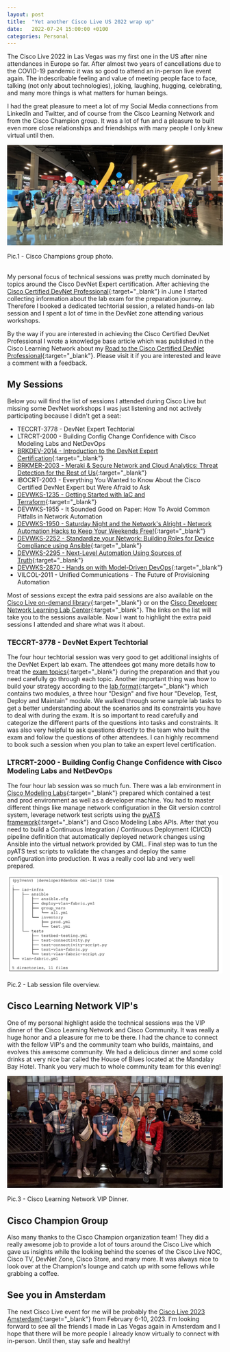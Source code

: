 ```yaml
---
layout: post
title:  "Yet another Cisco Live US 2022 wrap up"
date:   2022-07-24 15:00:00 +0100
categories: Personal
---
```


The Cisco Live 2022 in Las Vegas was my first one in the US after nine attendances in Europe so far. After almost two years of cancellations due to the COVID-19 pandemic it was so good to attend an in-person live event again. The indescribable feeling and value of meeting people face to face, talking (not only about technologies), joking, laughing, hugging, celebrating, and many more things is what matters for human beings. 

I had the great pleasure to meet a lot of my Social Media connections from LinkedIn and Twitter, and of course from the Cisco Learning Network and from the Cisco Champion group. It was a lot of fun and a pleasure to built even more close relationships and friendships with many people I only knew virtual until then.

<img src="/images/clus22_champions.jpg"
    alt="Cisco Champions"
    style="left; margin-right: 10px;" />
<figcaption>Pic.1 - Cisco Champions group photo.</figcaption><br>

My personal focus of technical sessions was pretty much dominated by topics around the Cisco DevNet Expert certification. After achieving the [Cisco Certified DevNet Professional](https://learningnetwork.cisco.com/s/devnet-professional){:target="_blank"} in June I started collecting information about the lab exam for the preparation journey. Therefore I booked a dedicated techtorial session, a related hands-on lab session and I spent a lot of time in the DevNet zone attending various workshops. 

By the way if you are interested in achieving the Cisco Certified DevNet Professional I wrote a knowledge base article which was published in the Cisco Learning Network about my [Road to the Cisco Certified DevNet Professional](https://learningnetwork.cisco.com/s/article/Road-to-the-Cisco-DevNet-Professional){:target="_blank"}. Please visit it if you are interested and leave a comment with a feedback.  

## My Sessions

Below you will find the list of sessions I attended during Cisco Live but missing some DevNet workshops I was just listening and not actively participating because I didn't get a seat:

- TECCRT-3778 - DevNet Expert Techtorial
- LTRCRT-2000 - Building Config Change Confidence with Cisco Modeling Labs and NetDevOps
- [BRKDEV-2014 - Introduction to the DevNet Expert Certification](https://www.ciscolive.com/on-demand/on-demand-library.html?search.event=1654953906132001zSK6&zid=pp&search=BRKDEV-2014#/session/1655424183286001Qsgv){:target="_blank"}
- [BRKMER-2003 - Meraki & Secure Network and Cloud Analytics: Threat Detection for the Rest of Us](https://www.ciscolive.com/on-demand/on-demand-library.html?search.event=1654953906132001zSK6&zid=pp&search=BRKMER-2003#/session/1655424211189001Q2Rl){:target="_blank"}
- IBOCRT-2003 - Everything You Wanted to Know About the Cisco Certified DevNet Expert but Were Afraid to Ask 
- [DEVWKS-1235 - Getting Started with IaC and Terraform](https://developer.cisco.com/learning/labs/devwks-1235/introduction/){:target="_blank"}
- DEVWKS-1955 - It Sounded Good on Paper: How To Avoid Common Pitfalls in Network Automation 
- [DEVWKS-1950 - Saturday Night and the Network's Alright - Network Automation Hacks to Keep Your Weekends Free!](https://developer.cisco.com/learning/labs/devwks-1950/introduction/){:target="_blank"}
- [DEVWKS-2252 - Standardize your Network: Building Roles for Device Compliance using Ansible](https://developer.cisco.com/learning/labs/devwks-2252/introduction/){:target="_blank"}
- [DEVWKS-2295 - Next-Level Automation Using Sources of Truth](https://developer.cisco.com/learning/labs/devwks-2295/introduction/){:target="_blank"}
- [DEVWKS-2870 - Hands on with Model-Driven DevOps](https://developer.cisco.com/learning/labs/devwks-2870/introduction/){:target="_blank"}
- VILCOL-2011 - Unified Communications - The Future of Provisioning Automation

Most of sessions except the extra paid sessions are also available on the [Cisco Live on-demand library](https://www.ciscolive.com/on-demand/on-demand-library.html?search.event=1654953906132001zSK6&zid=pp&search=#/){:target="_blank"} or on the [Cisco Developer Network Learning Lab Center](https://developer.cisco.com/learning/){:target="_blank"}. The links on the list will take you to the sessions available. Now I want to highlight the extra paid sessions I attended and share what was it about.

### TECCRT-3778 - DevNet Expert Techtorial

The four hour techtorial session was very good to get additional insights of the DevNet Expert lab exam. The attendees got many more details how to treat the [exam topics](https://learningnetwork.cisco.com/s/devnet-expert-exam-topics-lab){:target="_blank"} during the preparation and that you need carefully go through each topic. Another important thing was how to build your strategy according to the [lab format](https://learningnetwork.cisco.com/s/article/devnet-expert-lab-exam-format){:target="_blank"} which contains two modules, a three hour "Design" and five hour "Develop, Test, Deploy and Maintain" module. We walked through some sample lab tasks to get a better understanding about the scenarios and its constraints you have to deal with during the exam. It is so important to read carefully and categorize the different parts of the questions into tasks and constraints. It was also very helpful to ask questions directly to the team who built the exam and follow the questions of other attendees. I can highly recommend to book such a session when you plan to take an expert level certification.

### LTRCRT-2000 - Building Config Change Confidence with Cisco Modeling Labs and NetDevOps

The four hour lab session was so much fun. There was a lab environment in [Cisco Modeling Labs](https://www.cisco.com/c/en/us/products/cloud-systems-management/modeling-labs/index.html){:target="_blank"} prepared which contained a test and prod environment as well as a developer machine. You had to master different things like manage network configuration in the Git version control system, leverage network test scripts using the [pyATS framework](https://developer.cisco.com/docs/pyats/){:target="_blank"} and Cisco Modeling Labs APIs. After that you need to build a Continuous Integration / Continuous Deployment (CI/CD) pipeline definition that automatically deployed network changes using Ansible into the virtual network provided by CML. Final step was to tun the pyATS test scripts to validate the changes and deploy the same configuration into production. It was a really cool lab and very well prepared.

<img src="/images/clus22_lab_session.png"
    alt="LTRCRT-2000"
    style="left; margin-right: 10px;" />
<figcaption>Pic.2 - Lab session file overview.</figcaption>

## Cisco Learning Network VIP's

One of my personal highlight aside the technical sessions was the VIP dinner of the Cisco Learning Network and Cisco Community. It was really a huge honor and a pleasure for me to be there. I had the chance to connect with the fellow VIP's and the community team who builds, maintains, and evolves this awesome community. We had a delicious dinner and some cold drinks at very nice bar called the House of Blues located at the Mandalay Bay Hotel. Thank you very much to whole community team for this evening!

<img src="/images/clus22_vip_dinner.jpg"
    alt="Cisco Learning Network VIP Dinner"
    style="left; margin-right: 10px;" />
<figcaption>Pic.3 - Cisco Learning Network VIP Dinner.</figcaption>

## Cisco Champion Group

Also many thanks to the Cisco Champion organization team! They did a really awesome job to provide a lot of tours around the Cisco Live which gave us insights while the looking behind the scenes of the Cisco Live NOC, Cisco TV, DevNet Zone, Cisco Store, and many more. It was always nice to look over at the Champion's lounge and catch up with some fellows while grabbing a coffee.

## See you in Amsterdam

The next Cisco Live event for me will be probably the [Cisco Live 2023 Amsterdam](https://www.ciscolive.com/emear.html){:target="_blank"} from February 6-10, 2023. I'm looking forward to see all the friends I made in Las Vegas again in Amsterdam and I hope that there will be more people I already know virtually to connect with in-person. Until then, stay safe and healthy!